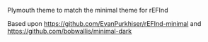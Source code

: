 Plymouth theme to match the minimal theme for rEFInd

Based upon https://github.com/EvanPurkhiser/rEFInd-minimal and https://github.com/bobwallis/minimal-dark